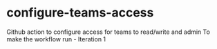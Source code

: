# configure-teams-access
Github action to configure access for teams to read/write and admin
To make the workflow run - Iteration 1
